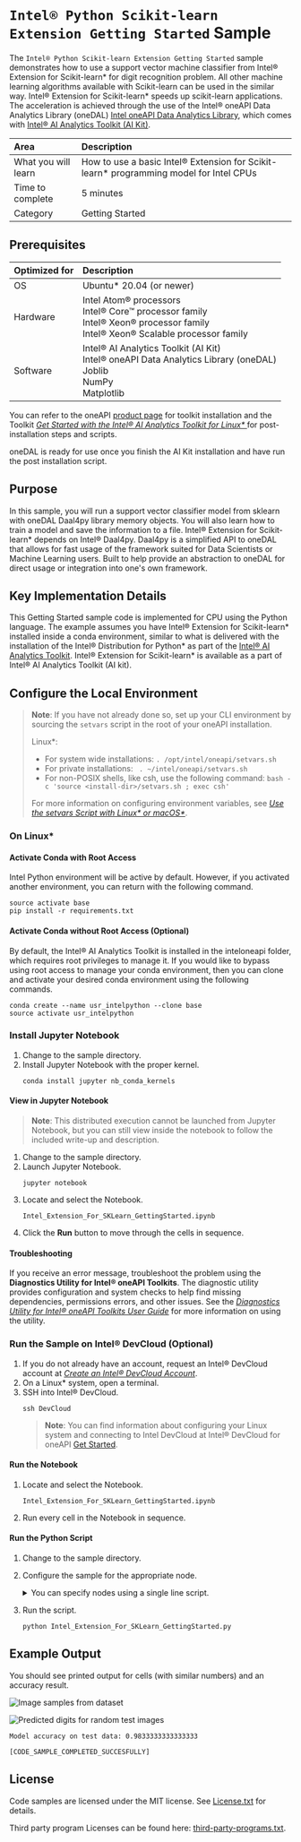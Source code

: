 # `Intel® Python Scikit-learn Extension Getting Started` Sample

The `Intel® Python Scikit-learn Extension Getting Started` sample demonstrates how to use a support vector machine classifier from Intel® Extension for Scikit-learn* for digit recognition problem. All other machine learning algorithms available with Scikit-learn can be used in the similar way. Intel® Extension for Scikit-learn* speeds up scikit-learn applications. The acceleration is achieved through the use of the Intel® oneAPI Data Analytics Library (oneDAL) [Intel oneAPI Data Analytics Library](https://software.intel.com/content/www/us/en/develop/tools/oneapi/components/onedal.html), which comes with [Intel® AI Analytics Toolkit (AI Kit)](https://software.intel.com/content/www/us/en/develop/tools/oneapi/ai-analytics-toolkit.html).


| Area                     | Description
|:---                      | :---
| What you will learn      | How to use a basic Intel® Extension for Scikit-learn* programming model for Intel CPUs
| Time to complete         | 5 minutes
| Category                 | Getting Started

## Prerequisites

| Optimized for            | Description
| :---                     | :---
| OS                       | Ubuntu* 20.04 (or newer)
| Hardware                 | Intel Atom® processors <br> Intel® Core™ processor family  <br> Intel® Xeon® processor family  <br> Intel® Xeon® Scalable processor family
| Software                 | Intel® AI Analytics Toolkit (AI Kit) <br> Intel® oneAPI Data Analytics Library (oneDAL) <br> Joblib  <br> NumPy <br> Matplotlib

You can refer to the oneAPI [product page](https://software.intel.com/en-us/oneapi) for toolkit installation and the Toolkit *[Get Started with the Intel® AI Analytics Toolkit for Linux*
](https://software.intel.com/en-us/get-started-with-intel-oneapi-linux-get-started-with-the-intel-ai-analytics-toolkit)* for post-installation steps and scripts.

oneDAL is ready for use once you finish the AI Kit installation and have run the post installation script.

## Purpose

In this sample, you will run a support vector classifier model from sklearn with oneDAL Daal4py library memory objects. You will also learn how to train a model and save the information to a file. Intel® Extension for Scikit-learn* depends on Intel® Daal4py. Daal4py is a simplified API to oneDAL that allows for fast usage of the framework suited for Data Scientists or Machine Learning users. Built to help provide an abstraction to oneDAL for direct usage or integration into one's own framework.

## Key Implementation Details

This Getting Started sample code is implemented for CPU using the Python language. The example assumes you have Intel® Extension for Scikit-learn* installed inside a conda environment, similar to what is delivered with the installation of the Intel® Distribution for Python* as part of the [Intel® AI Analytics Toolkit](https://software.intel.com/en-us/oneapi/ai-kit). Intel® Extension for Scikit-learn* is available as a part of Intel® AI Analytics Toolkit (AI kit).

## Configure the Local Environment

> **Note**: If you have not already done so, set up your CLI
> environment by sourcing  the `setvars` script in the root of your oneAPI installation.
>
> Linux*:
> - For system wide installations: `. /opt/intel/oneapi/setvars.sh`
> - For private installations: ` . ~/intel/oneapi/setvars.sh`
> - For non-POSIX shells, like csh, use the following command: `bash -c 'source <install-dir>/setvars.sh ; exec csh'`
>
> For more information on configuring environment variables, see *[Use the setvars Script with Linux* or macOS*](https://www.intel.com/content/www/us/en/develop/documentation/oneapi-programming-guide/top/oneapi-development-environment-setup/use-the-setvars-script-with-linux-or-macos.html)*.

### On Linux*

#### Activate Conda with Root Access

Intel Python environment will be active by default. However, if you activated another environment, you can return with the following command.
```
source activate base
pip install -r requirements.txt
```

#### Activate Conda without Root Access (Optional)

By default, the Intel® AI Analytics Toolkit is installed in the inteloneapi folder, which requires root privileges to manage it. If you would like to bypass using root access to manage your conda environment, then you can clone and activate your desired conda environment using the following commands.
```
conda create --name usr_intelpython --clone base
source activate usr_intelpython
```

### Install Jupyter Notebook

1. Change to the sample directory.
2. Install Jupyter Notebook with the proper kernel.
   ```
   conda install jupyter nb_conda_kernels
   ```

#### View in Jupyter Notebook

>**Note**: This distributed execution cannot be launched from Jupyter Notebook, but you can still view inside the notebook to follow the included write-up and description.

1. Change to the sample directory.
2. Launch Jupyter Notebook.
   ```
   jupyter notebook
   ```
3. Locate and select the Notebook.
   ```
   Intel_Extension_For_SKLearn_GettingStarted.ipynb
   ```
4. Click the **Run** button to move through the cells in sequence.


#### Troubleshooting

If you receive an error message, troubleshoot the problem using the **Diagnostics Utility for Intel® oneAPI Toolkits**. The diagnostic utility provides configuration and system checks to help find missing dependencies, permissions errors, and other issues. See the *[Diagnostics Utility for Intel® oneAPI Toolkits User Guide](https://www.intel.com/content/www/us/en/develop/documentation/diagnostic-utility-user-guide/top.html)* for more information on using the utility.


### Run the Sample on Intel® DevCloud (Optional)

1. If you do not already have an account, request an Intel® DevCloud account at [*Create an Intel® DevCloud Account*](https://intelsoftwaresites.secure.force.com/DevCloud/oneapi).
2. On a Linux* system, open a terminal.
3. SSH into Intel® DevCloud.
   ```
   ssh DevCloud
   ```
   > **Note**: You can find information about configuring your Linux system and connecting to Intel DevCloud at Intel® DevCloud for oneAPI [Get Started](https://devcloud.intel.com/oneapi/get_started).

#### Run the Notebook

1. Locate and select the Notebook.
   ```
   Intel_Extension_For_SKLearn_GettingStarted.ipynb
   ````
2. Run every cell in the Notebook in sequence.

#### Run the Python Script

1. Change to the sample directory.
2. Configure the sample for the appropriate node.
   <details>
   <summary>You can specify nodes using a single line script.</summary>

   ```
   qsub  -I  -l nodes=1:xeon:ppn=2 -d .
   ```

   - `-I` (upper case I) requests an interactive session.
   - `-l nodes=1:xeon:ppn=2` (lower case L) assigns one full GPU node.
   - `-d .` makes the current folder as the working directory for the task.

     |Available Nodes    |Command Options
     |:---               |:---
     |GPU	             |`qsub -l nodes=1:gpu:ppn=2 -d .`
     |CPU	             |`qsub -l nodes=1:xeon:ppn=2 -d .`


    >**Note**: For more information on how to specify compute nodes read *[Launch and manage jobs](https://devcloud.intel.com/oneapi/documentation/job-submission/)* in  the Intel® DevCloud Documentation.
   </details>

3. Run the script.
   ```
   python Intel_Extension_For_SKLearn_GettingStarted.py 
   ```

## Example Output

You should see printed output for cells (with similar numbers) and an accuracy result.

![](images/sample_digit_images.JPG "Image samples from dataset")

![](images/predicted.JPG "Predicted digits for random test images")

```
Model accuracy on test data: 0.9833333333333333

[CODE_SAMPLE_COMPLETED_SUCCESFULLY]
```

## License

Code samples are licensed under the MIT license. See
[License.txt](https://github.com/oneapi-src/oneAPI-samples/blob/master/License.txt) for details.

Third party program Licenses can be found here: [third-party-programs.txt](https://github.com/oneapi-src/oneAPI-samples/blob/master/third-party-programs.txt).
